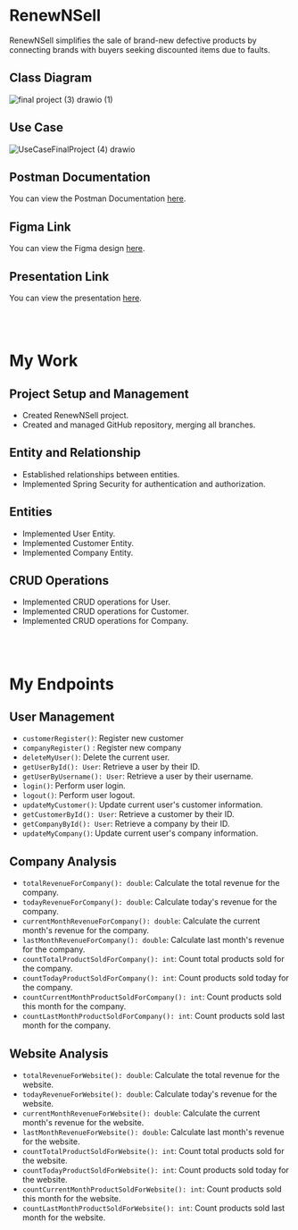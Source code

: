 # RenewNSell

RenewNSell simplifies the sale of brand-new defective products by connecting brands with buyers seeking discounted items due to faults.

## Class Diagram
![final project (3) drawio (1)](https://github.com/mmyh147/RenewNSell/assets/61750916/74e21d67-9b27-47cf-8486-78bdd1fc397a)


## Use Case
![UseCaseFinalProject (4) drawio](https://github.com/mmyh147/RenewNSell/assets/61750916/13549297-69cf-4589-b727-8b6487cbe869)



## Postman Documentation

You can view the Postman Documentation [here](https://documenter.getpostman.com/view/33389392/2sA3JKc2NL).

## Figma Link

You can view the Figma design [here](https://www.figma.com/file/UCHM3h9HjDvOea3peiIJvg/Untitled?type=design&mode=design&t=kRawrEPgMJYnhvna-0).

## Presentation Link

You can view the presentation [here](https://www.canva.com/design/DAGEipSxZN0/646HXCCE4gTsssZVUNkWrw/edit?utm_content=DAGEipSxZN0&utm_campaign=designshare&utm_medium=link2&utm_source=sharebutton).

<br/><br/>

# My Work

## Project Setup and Management
- Created RenewNSell project.
- Created and managed GitHub repository, merging all branches.

## Entity and Relationship
- Established relationships between entities.
- Implemented Spring Security for authentication and authorization.

## Entities
- Implemented User Entity.
- Implemented Customer Entity.
- Implemented Company Entity.

## CRUD Operations
- Implemented CRUD operations for User.
- Implemented CRUD operations for Customer.
- Implemented CRUD operations for Company.

<br/><br/>


# My Endpoints


## User Management
- `customerRegister()`: Register new customer
- `companyRegister()` : Register new company
- `deleteMyUser()`: Delete the current user.
- `getUserById(): User`: Retrieve a user by their ID.
- `getUserByUsername(): User`: Retrieve a user by their username.
- `login()`: Perform user login.
- `logout()`: Perform user logout.
- `updateMyCustomer()`: Update current user's customer information.
- `getCustomerById(): User`: Retrieve a customer by their ID.
- `getCompanyById(): User`: Retrieve a company by their ID.
- `updateMyCompany()`: Update current user's company information.

## Company Analysis
- `totalRevenueForCompany(): double`: Calculate the total revenue for the company.
- `todayRevenueForCompany(): double`: Calculate today's revenue for the company.
- `currentMonthRevenueForCompany(): double`: Calculate the current month's revenue for the company.
- `lastMonthRevenueForCompany(): double`: Calculate last month's revenue for the company.
- `countTotalProductSoldForCompany(): int`: Count total products sold for the company.
- `countTodayProductSoldForCompany(): int`: Count products sold today for the company.
- `countCurrentMonthProductSoldForCompany(): int`: Count products sold this month for the company.
- `countLastMonthProductSoldForCompany(): int`: Count products sold last month for the company.

## Website Analysis
- `totalRevenueForWebsite(): double`: Calculate the total revenue for the website.
- `todayRevenueForWebsite(): double`: Calculate today's revenue for the website.
- `currentMonthRevenueForWebsite(): double`: Calculate the current month's revenue for the website.
- `lastMonthRevenueForWebsite(): double`: Calculate last month's revenue for the website.
- `countTotalProductSoldForWebsite(): int`: Count total products sold for the website.
- `countTodayProductSoldForWebsite(): int`: Count products sold today for the website.
- `countCurrentMonthProductSoldForWebsite(): int`: Count products sold this month for the website.
- `countLastMonthProductSoldForWebsite(): int`: Count products sold last month for the website.

